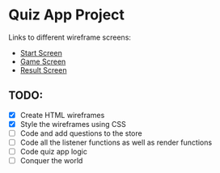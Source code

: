 # Quiz App Project
Links to different wireframe screens:
- [Start Screen](https://thinkful-ei-macaw.github.io/quiz-app-rm/wireframes/start-screen.html)
- [Game Screen](https://thinkful-ei-macaw.github.io/quiz-app-rm/wireframes/game-screen.html)
- [Result Screen](https://thinkful-ei-macaw.github.io/quiz-app-rm/wireframes/result-screen.html)

## TODO:
- [x] Create HTML wireframes
- [x] Style the wireframes using CSS
- [ ] Code and add questions to the store
- [ ] Code all the listener functions as well as render functions
- [ ] Code quiz app logic
- [ ] Conquer the world
